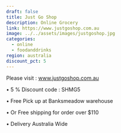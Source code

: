 ```yaml
---
draft: false
title: Just Go Shop
description: Online Grocery
link: https://www.justgoshop.com.au
image: ../../assets/images/justgoshop.jpg
categories:
  - online
  - foodanddrinks
region: australia
discount_pct: 5
---
```


Please visit : www.justgoshop.com.au

• 5 % Discount code : SHMG5

• Free Pick up at Banksmeadow warehouse

• Or Free shipping for order over $110

• Delivery Australia Wide
